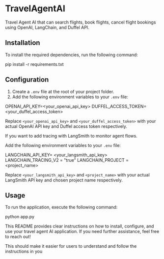 
# TravelAgentAI

Travel Agent AI that can search flights, book flights, cancel flight bookings using OpenAI, LangChain, and Duffel API.

## Installation

To install the required dependencies, run the following command:

pip install -r requirements.txt

## Configuration

1. Create a `.env` file at the root of your project folder.
2. Add the following environment variables to your `.env` file:

OPENAI_API_KEY=<your_openai_api_key>
DUFFEL_ACCESS_TOKEN=<your_duffel_access_token>


Replace `<your_openai_api_key>` and `<your_duffel_access_token>` with your actual OpenAI API key and Duffel access token respectively.

If you want to add tracing with LangSmith to monitor agent flows.

Add the following environment variables to your `.env` file:

LANGCHAIN_API_KEY= <your_langsmith_api_key>
LANGCHAIN_TRACING_V2 = "true"
LANGCHAIN_PROJECT = <project_name>

Replace `<your_langsmith_api_key>` and `<project_name>` with your actual LangSmith API key and chosen project name respectively.

## Usage

To run the application, execute the following command:

python app.py

This README provides clear instructions on how to install, configure, and use your travel agent AI application. If you need further assistance, feel free to reach out!


This should make it easier for users to understand and follow the instructions in you

